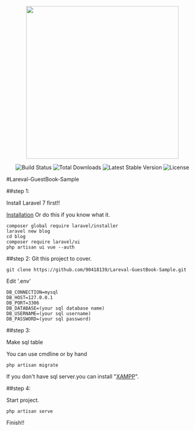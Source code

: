 <p align="center"><img src="https://res.cloudinary.com/dtfbvvkyp/image/upload/v1566331377/laravel-logolockup-cmyk-red.svg" width="400"></p>

<p align="center">
<img src="https://travis-ci.org/laravel/framework.svg" alt="Build Status">
<img src="https://poser.pugx.org/laravel/framework/d/total.svg" alt="Total Downloads">
<img src="https://poser.pugx.org/laravel/framework/v/stable.svg" alt="Latest Stable Version">
<img src="https://poser.pugx.org/laravel/framework/license.svg" alt="License">
</p>

#Lareval-GuestBook-Sample

##step 1:

Install Laravel 7 first!!

<a href="https://laravel.com/docs/7.x/installation">Installation</a> Or do this if you know what it.

```
composer global require laravel/installer
laravel new blog
cd blog
composer require laravel/ui
php artisan ui vue --auth
```

##step 2:
Git this project to cover.

    git clone https://github.com/90418139/Lareval-GuestBook-Sample.git

Edit '.env'

```$xslt
DB_CONNECTION=mysql
DB_HOST=127.0.0.1
DB_PORT=3306
DB_DATABASE=(your sql database name)
DB_USERNAME=(your sql username)
DB_PASSWORD=(your sql password)
```

##step 3:

Make sql table

You can use cmdline or by hand

    php artisan migrate
    
If you don't have sql server.you can install "<a href="https://www.apachefriends.org/download.html">XAMPP</a>".



##step 4:

Start project.

    php artisan serve

Finish!!
